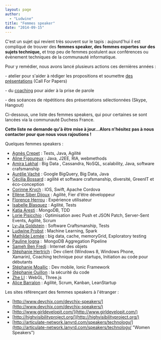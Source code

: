 ```yaml
---
layout: page
author:
  - "Ludwine"
title: "Femmes speaker"
date: "2014-09-15"
---
```


C'est un sujet qui revient très souvent sur le tapis : aujourd'hui il est compliqué de trouver des **femmes speaker, des femmes expertes sur des sujets technique,** et trop peu de femmes postulent aux conférences ou évènement techniques de la communauté informatique.

Pour y remédier, nous avons lancé plusieurs actions ces dernières années :

\- atelier pour s'aider à rédiger les propositions et soumettre [des présentations](coup-de-coeur/coup-de-gueule/2014/06/30/atelier-de-preparation-pour-les-call-for-papers/ "Ateliers CFP") (Call For Papers)

\- du [coaching](http://www.meetup.com/Duchess-France-Meetup/events/221393983/) pour aider à la prise de parole

\- des scéances de répétitions des présentations sélectionnées (Skype, Hangout)

Ci-dessous, une liste des femmes speakers, qui pour certaines se sont lancées via la communauté Duchess France.

**Cette liste ne demande qu'à être mise à jour...Alors n'hésitez pas à nous contacter pour que nous vous rajoutions !**

Quelques femmes speakers :

- [Agnès Crepet](http://twitter.com/agnes_crepet) : Tests, Java, Agilité
- [Aline Figoureux](http://twitter.com/afigoureux) : Java, J2EE, RIA, webmethods
- [Amira Lakhal](http://twitter.com/MiraLak) : Big Data , Cassandra, NoSQL, scalability, Java, software crafsmanship
- [Aurélie Vaché](https://twitter.com/aurelievache) : Google BigQuery, Big Data, Java
- [Cécilia Bossard](https://twitter.com/CeciliaBossard) : agilité et software crafsmanship, diversité, GreenIT et éco-conception
- [Corinne Krych](https://twitter.com/corinnekrych) : IOS, Swift, Apache Cordova
- [Ellène Siber Dijoux](http://uneviededev.com/) : Agilité, Fier d'être développeur
- [Florence Herrou](http://blog.ippon.fr/author/Florence_HERROU/) : Expérience utilisateur
- [Isabelle Blasquez](https://twitter.com/iblasquez) : Agilité, Tests
- [Katia Aresti](http://twitter.com/karesti) : MongoDB, TDD
- [Lorie Pisicchio](https://twitter.com/LoriePisicchio) : Optimisation avec Push et JSON Patch, Server-Sent Events, Agilité, Scrum
- [Ly-Jia Goldstein](https://twitter.com/Ly_Jia) : Software Craftsmanship, Tests
- [Ludwine Probst](http://twitter.com/nivdul) : Machine Learning, Spark
- [Mathilde Lemée](http://twitter.com/MathildeLemee) : big data, cache, memoryGrid, Exploratory testing
- [Pauline Iogna](http://twitter.com/_p_a_u_l_i_n_e_) :  MongoDB Aggregation Pipeline
- [Sameh Ben Fredj](http://www.mix-it.fr/profile/Sameh) : Internet des objets
- [Stéphanie Hertrich](https://twitter.com/stepheUp) : Dev client (Windows 8, Windows Phone, Xamarin), Coaching technique pour startups, Initiation au code pour débutants
- [Stéphanie Moallic](https://plus.google.com/109255135544802513030/posts) : Dev mobile, Ionic Framework
- [Stéphanie Ouillon](http://twitter.com/steph_ouillon) : la sécurité du code
- [Zhe LI](http://cfp.devoxx.fr/2015/speaker/zhe_li) : WebGL, Three.js
- [Alice Barralon](http://twitter.com/@a_barralon) : Agilité, Scrum, Kanban, LeanStartup

Les sites référençant des femmes speakers à l'étranger : 
- [http://www.devchix.com/devchix-speakers/](http://www.devchix.com/devchix-speakers/)
- [http://www.girldevelopit.com/](http://www.girldevelopit.com/)
- [http://highvisibilityproject.org/](http://highvisibilityproject.org/)
- [http://articulate-network.lanyrd.com/speakers/technology/](http://articulate-network.lanyrd.com/speakers/technology/ "Women Speakers")
